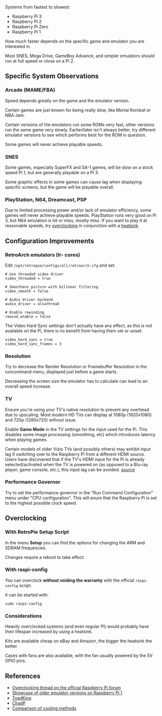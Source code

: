 Systems from fastest to slowest:

* Raspberry Pi 3
* Raspberry Pi 2
* Raspberry Pi Zero
* Raspberry Pi 1

How much faster depends on the specific game and emulator you are interested in.

Most SNES, Mega Drive, GameBoy Advance, and simpler emulators should run at full speed or close on a Pi 2.

## Specific System Observations

### Arcade (MAME/FBA)

Speed depends greatly on the game and the emulator version.

Certain games are just known for being really slow, like Mortal Kombat or NBA Jam.

Certain versions of the emulators run some ROMs very fast, other versions run the same game very slowly. Earlier/later isn't always better, try different emulator versions to see which performs best for the ROM in question.

Some games will never achieve playable speeds.

### SNES

Some games, especially SuperFX and SA-1 games, will be slow on a stock speed Pi 1, but are generally playable on a Pi 3.

Some graphic effects in some games can cause lag when displaying specific screens, but the game will be playable overall.

### PlayStation, N64, Dreamcast, PSP

Due to limited processing power and/or lack of emulator efficiency, some games will never achieve playable speeds. PlayStation runs very good on Pi 3, but N64 emulation is hit or miss, mostly miss. If you want to play it at reasonable speeds, try [overclocking](https://github.com/RetroPie/RetroPie-setup/wiki/Speed-Issues#overclocking) in conjunction with a [heatsink](https://github.com/RetroPie/RetroPie-setup/wiki/Overclocking#heatsinks).

## Configuration Improvements

### RetroArch emulators (lr- cores)

Edit `/opt/retropie/configs/all/retroarch.cfg` and set:

```
# Use threaded video driver
video_threaded = true

# Smoothens picture with bilinear filtering
video_smooth = false

# Audio driver backend.
audio_driver = alsathread

# Enable rewinding
rewind_enable = false
```

The Video Hard Sync settings don't actually have any effect, as this is not available on the Pi, there is no benefit from having them set or unset:

~~~
video_hard_sync = true
video_hard_sync_frames = 3
~~~

### Resolution

Try to decrease the Render Resolution or Framebuffer Resolution in the runcommand menu, displayed just before a game starts.

Decreasing the screen size the emulator has to calculate can lead to an overall speed increase.

### TV

Ensure you're using your TV's native resolution to prevent any overhead due to upscaling. Most modern HD TVs can display at 1080p (1920x1080) and 720p (1280x720) without issue.

Enable **Game Mode** in the TV settings for the input used for the Pi. This disables some image processing (smoothing, etc) which introduces latency when playing games.

Certain models of older Vizio TVs (and possibly others) may exhibit input lag if switching over to the Raspberry Pi from a different HDMI source.  Users have discovered that if the TV's HDMI input for the Pi is already selected/activated when the TV is powered on (as opposed to a Blu-ray player, game console, etc.), this input lag can be avoided. [source](https://retropie.org.uk/forum/topic/8552/psa-possible-source-of-controller-input-lag)

### Performance Governor

Try to set the performance governor in the "Run Command Configuration" menu under "CPU configuration". This will enure that the Raspberry Pi is set to the highest possible clock speed.

## Overclocking

### With RetroPie Setup Script

In the menu **Setup** you can find the options for changing the ARM and SDRAM frequencies.

Changes require a reboot to take effect.

### With raspi-config

You can overclock **without voiding the warranty** with the official `raspi-config` script.

It can be started with:

```
sudo raspi-config
```
### Considerations

Heavily overclocked systems (and even regular Pi) would probably have their lifespan increased by using a heatsink.

Kits are available cheap on eBay and Amazon, the bigger the heatsink the better.

Cases with fans are also available, with the fan usually powered by the 5V GPIO pins.

## References

* [Overclocking thread on the official Raspberry Pi forum](http://www.raspberrypi.org/phpBB3/viewtopic.php?f=29&t=6201)
* [Showcase of older emulator versions on Raspberry Pi 1](http://www.youtube.com/watch?v=rm3IuXeIfaw)
* [ToadKing](http://www.raspberrypi.org/phpBB3/viewtopic.php?p=137827#p137827)
* [ChadP](http://www.raspberrypi.org/phpBB3/viewtopic.php?p=156971#p156971)
* [Comparison of cooling methods](https://www.youtube.com/watch?v=1AYGnw6MwFM)